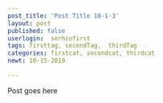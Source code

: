 ```yaml
---
post_title: 'Post Title 10-1-3'
layout: post
published: false
userlogin:  serhiofirst
tags: firsttag, secondTag,  thirdTag
categories: firstcat, secondcat, thirdcat
newt: 10-15-2019

---
```

Post goes here
